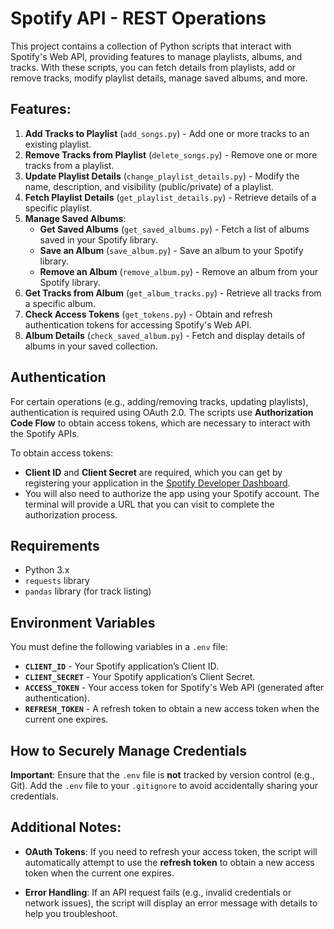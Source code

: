 # Spotify API - REST Operations

This project contains a collection of Python scripts that interact with Spotify's Web API, providing features to manage playlists, albums, and tracks. With these scripts, you can fetch details from playlists, add or remove tracks, modify playlist details, manage saved albums, and more.

## Features:
1. **Add Tracks to Playlist** (`add_songs.py`) - Add one or more tracks to an existing playlist.
2. **Remove Tracks from Playlist** (`delete_songs.py`) - Remove one or more tracks from a playlist.
3. **Update Playlist Details** (`change_playlist_details.py`) - Modify the name, description, and visibility (public/private) of a playlist.
4. **Fetch Playlist Details** (`get_playlist_details.py`) - Retrieve details of a specific playlist.
5. **Manage Saved Albums**:
   - **Get Saved Albums** (`get_saved_albums.py`) - Fetch a list of albums saved in your Spotify library.
   - **Save an Album** (`save_album.py`) - Save an album to your Spotify library.
   - **Remove an Album** (`remove_album.py`) - Remove an album from your Spotify library.
6. **Get Tracks from Album** (`get_album_tracks.py`) - Retrieve all tracks from a specific album.
7. **Check Access Tokens** (`get_tokens.py`) - Obtain and refresh authentication tokens for accessing Spotify's Web API.
8. **Album Details** (`check_saved_album.py`) - Fetch and display details of albums in your saved collection.

## Authentication
For certain operations (e.g., adding/removing tracks, updating playlists), authentication is required using OAuth 2.0. The scripts use **Authorization Code Flow** to obtain access tokens, which are necessary to interact with the Spotify APIs.

To obtain access tokens:
- **Client ID** and **Client Secret** are required, which you can get by registering your application in the [Spotify Developer Dashboard](https://developer.spotify.com/dashboard/applications).
- You will also need to authorize the app using your Spotify account. The terminal will provide a URL that you can visit to complete the authorization process.

## Requirements
- Python 3.x
- `requests` library
- `pandas` library (for track listing)

## Environment Variables

You must define the following variables in a `.env` file:

- **`CLIENT_ID`** - Your Spotify application’s Client ID.
- **`CLIENT_SECRET`** - Your Spotify application’s Client Secret.
- **`ACCESS_TOKEN`** - Your access token for Spotify's Web API (generated after authentication).
- **`REFRESH_TOKEN`** - A refresh token to obtain a new access token when the current one expires.


## How to Securely Manage Credentials

**Important**: Ensure that the `.env` file is **not** tracked by version control (e.g., Git). Add the `.env` file to your `.gitignore` to avoid accidentally sharing your credentials.

## Additional Notes:

- **OAuth Tokens**: If you need to refresh your access token, the script will automatically attempt to use the **refresh token** to obtain a new access token when the current one expires.

- **Error Handling**: If an API request fails (e.g., invalid credentials or network issues), the script will display an error message with details to help you troubleshoot.

